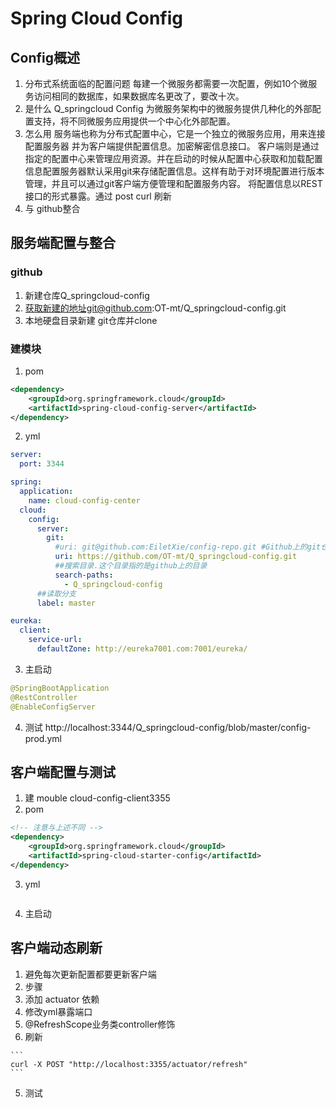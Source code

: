 # Spring Cloud Config
## Config概述
1. 分布式系统面临的配置问题
每建一个微服务都需要一次配置，例如10个微服务访问相同的数据库，如果数据库名更改了，要改十次。
2. 是什么
Q_springcloud Config 为微服务架构中的微服务提供几种化的外部配置支持，将不同微服务应用提供一个中心化外部配置。
3. 怎么用
服务端也称为分布式配置中心，它是一个独立的微服务应用，用来连接配置服务器 并为客户端提供配置信息。加密解密信息接口。
客户端则是通过指定的配置中心来管理应用资源。并在启动的时候从配置中心获取和加载配置信息配置服务器默认采用git来存储配置信息。这样有助于对环境配置进行版本管理，并且可以通过git客户端方便管理和配置服务内容。
将配置信息以REST接口的形式暴露。通过 post curl 刷新
4. 与 github整合
## 服务端配置与整合
### github
1. 新建仓库Q_springcloud-config
2. 获取新建的地址git@github.com:OT-mt/Q_springcloud-config.git
3. 本地硬盘目录新建 git仓库并clone
### 建模块
1. pom
```xml
<dependency>
    <groupId>org.springframework.cloud</groupId>
    <artifactId>spring-cloud-config-server</artifactId>
</dependency>
```
2. yml
```yml
server:
  port: 3344

spring:
  application:
    name: cloud-config-center
  cloud:
    config:
      server:
        git:
          #uri: git@github.com:EiletXie/config-repo.git #Github上的git仓库名字
          uri: https://github.com/OT-mt/Q_springcloud-config.git
          ##搜索目录.这个目录指的是github上的目录
          search-paths:
            - Q_springcloud-config
      ##读取分支
      label: master

eureka:
  client:
    service-url:
      defaultZone: http://eureka7001.com:7001/eureka/

```
3. 主启动
```java
@SpringBootApplication
@RestController
@EnableConfigServer
```
4. 测试
http://localhost:3344/Q_springcloud-config/blob/master/config-prod.yml
## 客户端配置与测试
1. 建 mouble 
cloud-config-client3355
2. pom
```xml
<!-- 注意与上述不同 -->
<dependency>
    <groupId>org.springframework.cloud</groupId>
    <artifactId>spring-cloud-starter-config</artifactId>
</dependency>
```
3. yml
```yml

```
4. 主启动
## 客户端动态刷新
1. 避免每次更新配置都要更新客户端
2. 步骤
  1. 添加 actuator 依赖
  2. 修改yml暴露端口
  3. @RefreshScope业务类controller修饰
  4. 刷新

    ```
    curl -X POST "http://localhost:3355/actuator/refresh"
    ```
  5. 测试